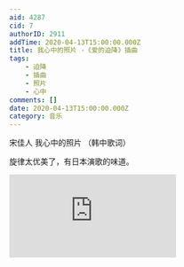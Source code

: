 ```yaml
---
aid: 4287
cid: 7
authorID: 2911
addTime: 2020-04-13T15:00:00.000Z
title: 我心中的照片 -《爱的迫降》插曲
tags:
    - 迫降
    - 插曲
    - 照片
    - 心中
comments: []
date: 2020-04-13T15:00:00.000Z
category: 音乐
---
```


宋佳人 我心中的照片 （韩中歌词）

旋律太优美了，有日本演歌的味道。

<div class="videowrapper"><iframe src="https://www.youtube.com/embed/pOmms4taNd8" frameborder="0" allow="accelerometer; autoplay; encrypted-media; gyroscope; picture-in-picture" allowfullscreen=""></iframe></div>
